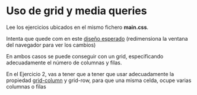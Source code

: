 # Uso de grid y media queries

Lee los ejercicios ubicados en el mismo fichero **main.css**.

Intenta que quede com en este [diseño esperado](https://four-card-feature-section-hfeblg9uh.now.sh/) (redimensiona la ventana del navegador para ver los cambios)

En ambos casos se puede conseguir con un grid, especificando adecuadamente el número de columnas y filas.

En el Ejercicio 2, vas a tener que a tener que usar adecuadamente la propiedad [grid-column](https://www.w3schools.com/cssref/tryit.php?filename=trycss_grid-column2) y grid-row, para que una misma celda, ocupe varias columnas o filas 